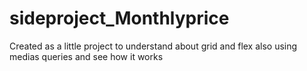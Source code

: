 # sideproject_Monthlyprice
Created as a little project to understand about grid and flex also using medias queries and see how it works
